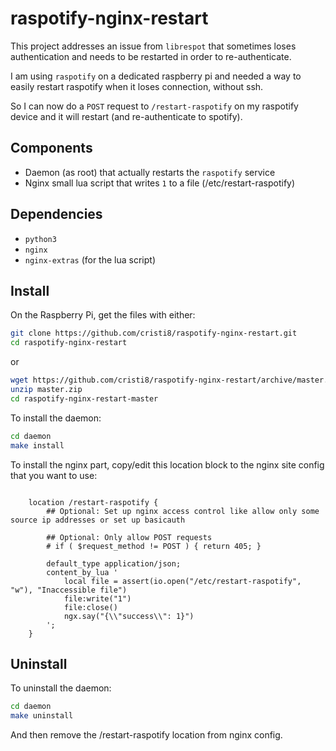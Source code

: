 # raspotify-nginx-restart

This project addresses an issue from `librespot` that sometimes loses authentication and needs to be restarted in order to re-authenticate.

I am using `raspotify` on a dedicated raspberry pi and needed a way to easily restart raspotify when it loses connection, without ssh.


So I can now do a `POST` request to `/restart-raspotify` on my raspotify device and it will restart (and re-authenticate to spotify).

## Components
- Daemon (as root) that actually restarts the `raspotify` service
- Nginx small lua script that writes `1` to a file (/etc/restart-raspotify)


## Dependencies
- `python3`
- `nginx`
- `nginx-extras`   (for the lua script)

## Install
On the Raspberry Pi, get the files with either:
```bash
git clone https://github.com/cristi8/raspotify-nginx-restart.git
cd raspotify-nginx-restart
```
or
```bash
wget https://github.com/cristi8/raspotify-nginx-restart/archive/master.zip
unzip master.zip
cd raspotify-nginx-restart-master
```


To install the daemon:
```bash
cd daemon
make install
```

To install the nginx part, copy/edit this location block to the nginx site config that you want to use:


```

    location /restart-raspotify {
        ## Optional: Set up nginx access control like allow only some source ip addresses or set up basicauth

        ## Optional: Only allow POST requests
        # if ( $request_method != POST ) { return 405; }

        default_type application/json;
        content_by_lua '
            local file = assert(io.open("/etc/restart-raspotify", "w"), "Inaccessible file")
            file:write("1")
            file:close()
            ngx.say("{\\"success\\": 1}")
        ';
    }

```




## Uninstall
To uninstall the daemon:

```bash
cd daemon
make uninstall
```

And then remove the /restart-raspotify location from nginx config.
